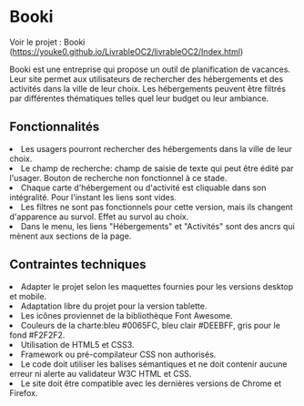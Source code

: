 <h1>Booki</h1>

Voir le projet : Booki (https://youke0.github.io/LivrableOC2/livrableOC2/Index.html)

Booki est une entreprise qui propose un outil de planification de vacances.
Leur site permet aux utilisateurs de rechercher des hébergements et des activités dans la ville de leur choix.
Les hébergements peuvent être filtrés par différentes thématiques telles quel leur budget ou leur ambiance.

<h2>Fonctionnalités</h2>

<li>Les usagers pourront rechercher des hébergements dans la ville de leur choix.
<li>Le champ de recherche: champ de saisie de texte qui peut être édité par l'usager. Bouton de recherche non fonctionnel à ce stade.
<li>Chaque carte d'hébergement ou d'activité est cliquable dans son intégralité. Pour l'instant les liens sont vides.
<li>Les filtres ne sont pas fonctionnels pour cette version, mais ils changent d'apparence au survol. Effet au survol au choix.
<li>Dans le menu, les liens "Hébergements" et "Activités" sont des ancrs qui mènent aux sections de la page.

<h2>Contraintes techniques</h2>

<li>Adapter le projet selon les maquettes fournies pour les versions desktop et mobile.
<li>Adaptation libre du projet pour la version tablette.
<li>Les icônes proviennet de la bibliothèque Font Awesome.
<li>Couleurs de la charte:bleu #0065FC, bleu clair #DEEBFF, gris pour le fond #F2F2F2.
<li>Utilisation de HTML5 et CSS3.
<li>Framework ou pré-compilateur CSS non authorisés.
<li>Le code doit utiliser les balises sémantiques et ne doit contenir aucune erreur ni alerte au validateur W3C HTML et CSS.
<li>Le site doit être compatible avec les dernières versions de Chrome et Firefox.
